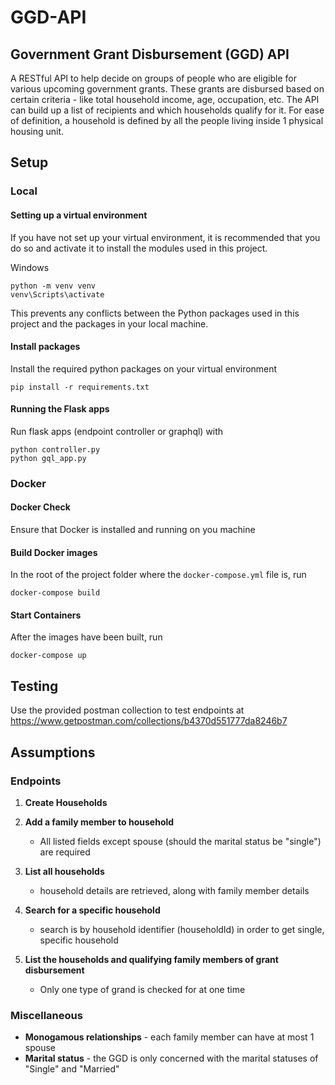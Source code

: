 # GGD-API
## Government Grant Disbursement (GGD) API
A RESTful API to help decide on groups of people who are eligible for various upcoming government grants. 
These grants are disbursed based on certain criteria - like total household income, age, occupation, etc. The API can build up a list of recipients and which households qualify for it. 
For ease of definition, a household is defined by all the people living inside 1 physical housing unit.

## Setup
### Local
#### Setting up a virtual environment
If you have not set up your virtual environment, it is recommended that you do so and activate it to install the modules used in this project.

Windows
```
python -m venv venv
venv\Scripts\activate

```
This prevents any conflicts between the Python packages used in this project and the packages in your local machine.

#### Install packages
Install the required python packages on your virtual environment
```
pip install -r requirements.txt
```

#### Running the Flask apps
Run flask apps (endpoint controller or graphql) with
```
python controller.py
python gql_app.py
```

### Docker
#### Docker Check
Ensure that Docker is installed and running on you machine

#### Build Docker images
In the root of the project folder where the `docker-compose.yml` file is, run 
```
docker-compose build
```

#### Start Containers
After the images have been built, run
```
docker-compose up
```

## Testing
Use the provided postman collection to test endpoints at https://www.getpostman.com/collections/b4370d551777da8246b7

## Assumptions
### Endpoints
1. **Create Households**
    

2. **Add a family member to household**
    - All listed fields except spouse (should the marital status be "single") are required

3. **List all households**
    - household details are retrieved, along with family member details

4. **Search for a specific household**
    - search is by household identifier (householdId) in order to get single, specific household

5. **List the households and qualifying family members of grant disbursement**
    - Only one type of grand is checked for at one time


### Miscellaneous
- **Monogamous relationships** - each family member can have at most 1 spouse 
- **Marital status** - the GGD is only concerned with the marital statuses of "Single" and "Married"